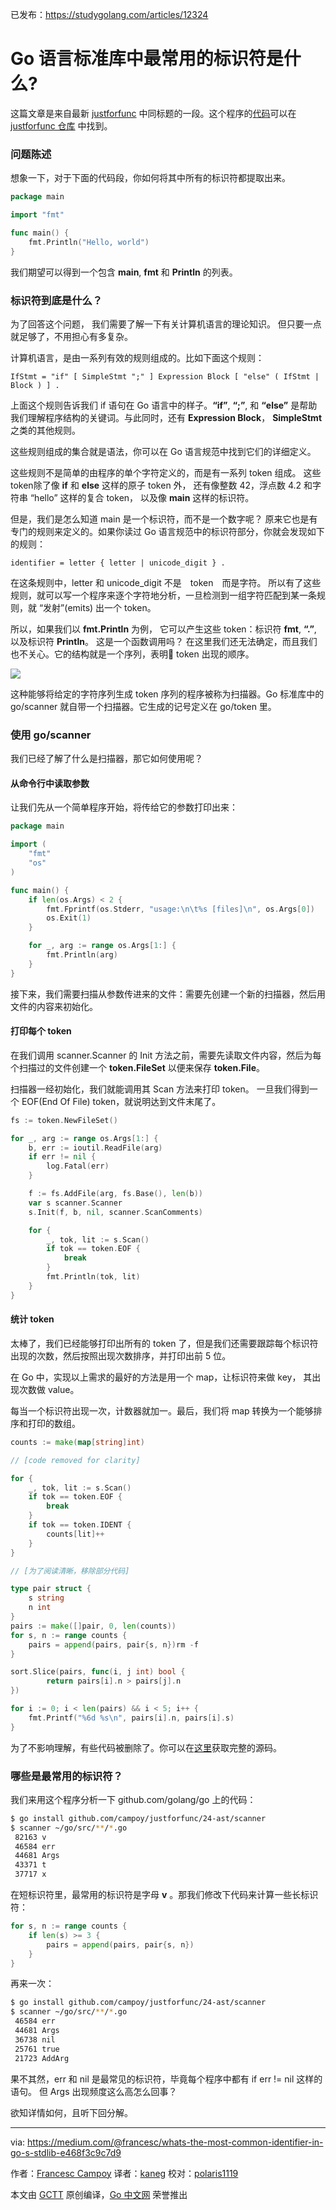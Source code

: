 已发布：https://studygolang.com/articles/12324

# Go 语言标准库中最常用的标识符是什么?

这篇文章是来自最新 [justforfunc](http://justforfunc.com/) 中同标题的一段。这个程序的[代码](https://github.com/campoy/justforfunc/blob/master/24-go-scanner/main.go)可以在 [justforfunc 仓库](https://github.com/campoy/justforfunc) 中找到。

### 问题陈述

想象一下，对于下面的代码段，你如何将其中所有的标识符都提取出来。

```go
package main

import "fmt"

func main() {
	fmt.Println("Hello, world")
}
```

我们期望可以得到一个包含 **main**, **fmt** 和 **Println** 的列表。

### 标识符到底是什么？

为了回答这个问题， 我们需要了解一下有关计算机语言的理论知识。 但只要一点就足够了，不用担心有多复杂。

计算机语言，是由一系列有效的规则组成的。比如下面这个规则：

```
IfStmt = "if" [ SimpleStmt ";" ] Expression Block [ "else" ( IfStmt | Block ) ] .
```

上面这个规则告诉我们 if 语句在 Go 语言中的样子。**“if”**, **“;”**, 和 **“else”** 是帮助我们理解程序结构的关键词。与此同时，还有 **Expression Block**， **SimpleStmt** 之类的其他规则。

这些规则组成的集合就是语法，你可以在 Go 语言规范中找到它们的详细定义。

这些规则不是简单的由程序的单个字符定义的，而是有一系列 token 组成。 这些token除了像 **if** 和 **else** 这样的原子 token 外， 还有像整数 42，浮点数 4.2 和字符串 “hello” 这样的复合 token， 以及像 **main** 这样的标识符。

但是，我们是怎么知道 main 是一个标识符，而不是一个数字呢？ 原来它也是有专门的规则来定义的。如果你读过 Go 语言规范中的标识符部分，你就会发现如下的规则：
```
identifier = letter { letter | unicode_digit } .
```

在这条规则中，letter 和 unicode_digit 不是　token　而是字符。 所以有了这些规则，就可以写一个程序来逐个字符地分析，一旦检测到一组字符匹配到某一条规则，就 “发射”(emits) 出一个 token。

所以，如果我们以 **fmt.Println** 为例， 它可以产生这些 token：标识符 **fmt**, **“.”**, 以及标识符 **Println**。 这是一个函数调用吗？ 在这里我们还无法确定，而且我们也不关心。它的结构就是一个序列，表明 token 出现的顺序。

![](https://raw.githubusercontent.com/studygolang/gctt-images/master/most-common-identifier/1.png)

这种能够将给定的字符序列生成 token 序列的程序被称为扫描器。Go 标准库中的 go/scanner 就自带一个扫描器。它生成的记号定义在 go/token 里。

### 使用 go/scanner

我们已经了解了什么是扫描器，那它如何使用呢？

#### 从命令行中读取参数

让我们先从一个简单程序开始，将传给它的参数打印出来：

```go
package main

import (
	"fmt"
	"os"
)

func main() {
	if len(os.Args) < 2 {
		fmt.Fprintf(os.Stderr, "usage:\n\t%s [files]\n", os.Args[0])
		os.Exit(1)
	}

	for _, arg := range os.Args[1:] {
		fmt.Println(arg)
	}
}
```

接下来，我们需要扫描从参数传进来的文件：需要先创建一个新的扫描器，然后用文件的内容来初始化。

#### 打印每个 token

在我们调用 scanner.Scanner 的 Init 方法之前，需要先读取文件内容，然后为每个扫描过的文件创建一个 **token.FileSet** 以便来保存 **token.File**。

扫描器一经初始化，我们就能调用其 Scan 方法来打印 token。 一旦我们得到一个 EOF(End Of File) token，就说明达到文件末尾了。

```go
fs := token.NewFileSet()

for _, arg := range os.Args[1:] {
	b, err := ioutil.ReadFile(arg)
	if err != nil {
		log.Fatal(err)
	}

	f := fs.AddFile(arg, fs.Base(), len(b))
	var s scanner.Scanner
	s.Init(f, b, nil, scanner.ScanComments)

	for {
		_, tok, lit := s.Scan()
		if tok == token.EOF {
			break
		}
		fmt.Println(tok, lit)
	}
}
```

#### 统计 token

太棒了，我们已经能够打印出所有的 token 了，但是我们还需要跟踪每个标识符出现的次数，然后按照出现次数排序，并打印出前 5 位。

在 Go 中，实现以上需求的最好的方法是用一个 map，让标识符来做 key， 其出现次数做 value。

每当一个标识符出现一次，计数器就加一。最后，我们将 map 转换为一个能够排序和打印的数组。

```go
counts := make(map[string]int)

// [code removed for clarity]

for {
	_, tok, lit := s.Scan()
	if tok == token.EOF {
		break
	}
	if tok == token.IDENT {
		counts[lit]++
	}
}

// [为了阅读清晰，移除部分代码]

type pair struct {
	s string
	n int
}
pairs := make([]pair, 0, len(counts))
for s, n := range counts {
	pairs = append(pairs, pair{s, n})rm -f 
}

sort.Slice(pairs, func(i, j int) bool {
		return pairs[i].n > pairs[j].n
})

for i := 0; i < len(pairs) && i < 5; i++ {
	fmt.Printf("%6d %s\n", pairs[i].n, pairs[i].s)
}
```
为了不影响理解，有些代码被删除了。你可以在[这里](https://github.com/campoy/justforfunc/blob/master/24-go-scanner/main.go)获取完整的源码。

### 哪些是最常用的标识符？

我们来用这个程序分析一下 github.com/golang/go 上的代码：

```bash
$ go install github.com/campoy/justforfunc/24-ast/scanner
$ scanner ~/go/src/**/*.go
 82163 v
 46584 err
 44681 Args
 43371 t
 37717 x
```

在短标识符里，最常用的标识符是字母 **v** 。那我们修改下代码来计算一些长标识符：

```go
for s, n := range counts {
	if len(s) >= 3 {
		pairs = append(pairs, pair{s, n})
	}
}
```


再来一次：

```bash
$ go install github.com/campoy/justforfunc/24-ast/scanner
$ scanner ~/go/src/**/*.go
 46584 err
 44681 Args
 36738 nil
 25761 true
 21723 AddArg
```

果不其然，err 和 nil 是最常见的标识符，毕竟每个程序中都有 if err != nil 这样的语句。 但 Args 出现频度这么高怎么回事？

欲知详情如何，且听下回分解。

----------------

via: https://medium.com/@francesc/whats-the-most-common-identifier-in-go-s-stdlib-e468f3c9c7d9

作者：[Francesc Campoy](https://medium.com/@francesc)
译者：[kaneg](https://github.com/kaneg)
校对：[polaris1119](https://github.com/polaris1119)

本文由 [GCTT](https://github.com/studygolang/GCTT) 原创编译，[Go 中文网](https://studygolang.com/) 荣誉推出